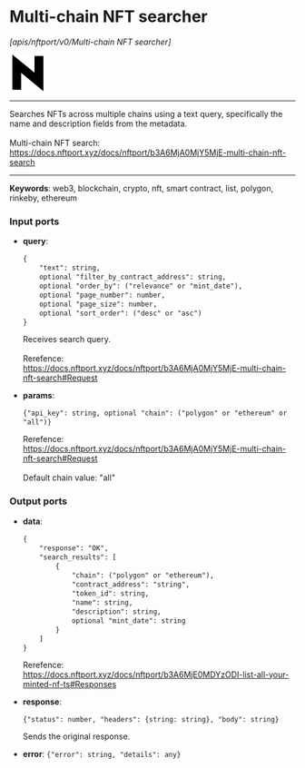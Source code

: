 # Multi-chain NFT searcher

_[apis/nftport/v0/Multi-chain NFT searcher]_

![icon](</assets/icons/352b98b2-6df6-4a21-93e1-a31cf5b9311d.png>)

---

Searches NFTs across multiple chains using a text query, specifically the name and description fields from the metadata. <br>
<br>
Multi-chain NFT search:<br>
https://docs.nftport.xyz/docs/nftport/b3A6MjA0MjY5MjE-multi-chain-nft-search<br>

---

__Keywords__: web3, blockchain, crypto, nft, smart contract, list, polygon, rinkeby, ethereum

### Input ports

* __query__: 
    ```
    {
        "text": string,
        optional "filter_by_contract_address": string,
        optional "order_by": ("relevance" or "mint_date"),
        optional "page_number": number,
        optional "page_size": number,
        optional "sort_order": ("desc" or "asc")
    }
    ```

    Receives search query.<br>
    <br>
    Rerefence:<br>
    https://docs.nftport.xyz/docs/nftport/b3A6MjA0MjY5MjE-multi-chain-nft-search#Request<br>


* __params__: 
    ```
    {"api_key": string, optional "chain": ("polygon" or "ethereum" or "all")}
    ```

    Rerefence:<br>
    https://docs.nftport.xyz/docs/nftport/b3A6MjA0MjY5MjE-multi-chain-nft-search#Request<br>
    <br>
    Default chain value: "all"<br>

### Output ports

* __data__: 
    ```
    {
        "response": "OK",
        "search_results": [
            {
                "chain": ("polygon" or "ethereum"),
                "contract_address": "string",
                "token_id": string,
                "name": string,
                "description": string,
                optional "mint_date": string
            }
        ]
    }
    ```

    Rerefence:<br>
    https://docs.nftport.xyz/docs/nftport/b3A6MjE0MDYzODI-list-all-your-minted-nf-ts#Responses<br>


* __response__: 
    ```
    {"status": number, "headers": {string: string}, "body": string}
    ```

    Sends the original response.<br>


* __error__: ` {"error": string, "details": any} `

